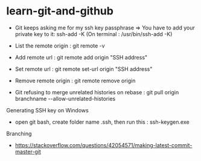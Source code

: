 # learn-git-and-github

- Git keeps asking me for my ssh key passphrase => You have to add your private key to it: ssh-add -K (On terminal : /usr/bin/ssh-add -K)

- List the remote origin : git remote -v 

- Add remote url : git remote add origin "SSH address"

- Set remote url : git remote set-url origin "SSH address"

- Remove remote origin : git remote remove origin

- Git refusing to merge unrelated histories on rebase : git pull origin branchname --allow-unrelated-histories

Generating SSH key on Windows
- open git bash, create folder name .ssh, then run this : ssh-keygen.exe

Branching
- https://stackoverflow.com/questions/42054571/making-latest-commit-master-git
